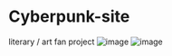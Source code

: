 # Cyberpunk-site
literary / art fan project
![image](https://github.com/user-attachments/assets/ef0d03ac-99e0-4098-9d83-8330a4646896)
![image](https://github.com/user-attachments/assets/9c96a898-170a-46b7-a98d-ed80a96b51c5)
